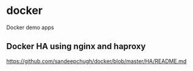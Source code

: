 # docker
Docker demo apps

## Docker HA using nginx and haproxy
https://github.com/sandeepchugh/docker/blob/master/HA/README.md

